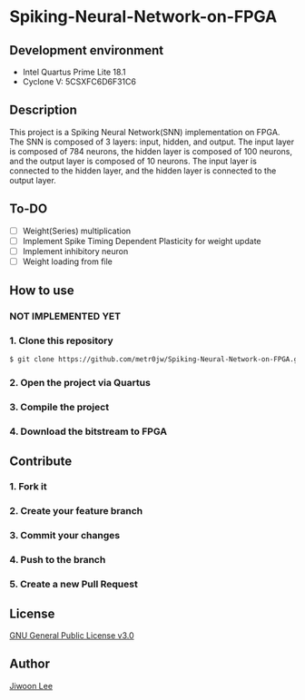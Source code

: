 # Spiking-Neural-Network-on-FPGA
## Development environment
- Intel Quartus Prime Lite 18.1
- Cyclone V: 5CSXFC6D6F31C6

## Description
This project is a Spiking Neural Network(SNN) implementation on FPGA. The SNN is composed of 3 layers: input, hidden, and output. The input layer is composed of 784 neurons, the hidden layer is composed of 100 neurons, and the output layer is composed of 10 neurons. The input layer is connected to the hidden layer, and the hidden layer is connected to the output layer.

## To-DO
- [ ] Weight(Series) multiplication
- [ ] Implement Spike Timing Dependent Plasticity for weight update
- [ ] Implement inhibitory neuron
- [ ] Weight loading from file

## How to use
### NOT IMPLEMENTED YET
### 1. Clone this repository
```bash
$ git clone https://github.com/metr0jw/Spiking-Neural-Network-on-FPGA.git
```
### 2. Open the project via Quartus
### 3. Compile the project
### 4. Download the bitstream to FPGA
## Contribute
### 1. Fork it
### 2. Create your feature branch
### 3. Commit your changes
### 4. Push to the branch
### 5. Create a new Pull Request

## License
[GNU General Public License v3.0](LICENSE)

## Author
[Jiwoon Lee](https://github.com/metr0jw)